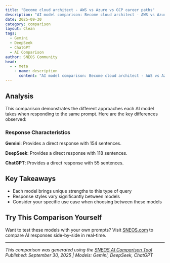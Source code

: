 ```yaml
---
title: "Become cloud architect - AWS vs Azure vs GCP career paths"
description: "AI model comparison: Become cloud architect - AWS vs Azure vs GCP career paths..."
date: 2025-09-30
category: comparison
layout: Clean
tags:
  - Gemini
  - DeepSeek
  - ChatGPT
  - AI Comparison
author: SNEOS Community
head:
  - - meta
    - name: description
      content: "AI model comparison: Become cloud architect - AWS vs Azure vs GCP career paths..."
---
```


<ChatComparison
  title="Become cloud architect - AWS vs Azure vs GCP career paths"
  prompt="Become cloud architect - AWS vs Azure vs GCP career paths"
  :responses='{"Gemini": "Okay, let\u0027s break down the career paths for a Cloud Architect with a focus on AWS, Azure, and GCP. I\u0027ll cover the pros and cons of each, what to learn, typical career progression, and salary expectations.\n\n**Understanding the Role of a Cloud Architect**\n\nFirst, it\u0027s important to define what a Cloud Architect *does*. They are responsible for designing, planning, and implementing cloud computing strategies. This includes:\n\n* **Solution Design:** Creating detailed architectures that meet business requirements (scalability, performance, security, cost-effectiveness).\n* **Cloud Platform Selection:** Recommending and selecting the most appropriate cloud platform (AWS, Azure, GCP, or a hybrid approach) based on the organization\u0027s needs.\n* **Infrastructure as Code (IaC):** Automating the provisioning and management of cloud resources using tools like Terraform, CloudFormation, Azure Resource Manager, or Deployment Manager.\n* **Security Architecture:** Designing and implementing security controls within the cloud environment.\n* **Cost Optimization:** Finding ways to reduce cloud spending without sacrificing performance or availability.\n* **Migration Planning:** Developing strategies for migrating applications and data to the cloud.\n* **Governance \u0026 Compliance:** Ensuring the cloud environment adheres to relevant industry regulations (HIPAA, GDPR, PCI DSS, etc.).\n* **Collaboration:** Working closely with developers, operations, security, and business stakeholders.\n\n**General Requirements for a Cloud Architect Role:**\n\n* **Strong Technical Foundation:** Understanding of networking, servers, storage, databases, operating systems (Linux/Windows), and virtualization.\n* **Cloud Platform Expertise:** Deep knowledge of at least one major cloud platform (AWS, Azure, or GCP).\n* **Architecture \u0026 Design Skills:** Ability to design scalable, secure, and cost-effective cloud solutions.\n* **DevOps Principles:** Familiarity with CI/CD, Infrastructure as Code, and automation.\n* **Communication Skills:** Ability to explain complex technical concepts to both technical and non-technical audiences.\n* **Problem-Solving Skills:** Analytical and critical thinking skills to diagnose and resolve issues.\n* **Experience:** Typically, 5\u002B years of experience in IT, with experience in cloud computing.\n\n**1. AWS (Amazon Web Services) Cloud Architect**\n\n* **Market Share:** AWS is currently the market leader in cloud computing. This means there are a LOT of job opportunities.\n* **Pros:**\n * **Largest Ecosystem:** AWS has the most mature and extensive set of services, offering more options for specific use cases.\n * **Broad Adoption:** Due to its popularity, many companies are already using AWS, making it easier to find relevant roles.\n * **Mature Tooling \u0026 Community:** A large community provides ample documentation, tutorials, and support.\n * **Strong Training \u0026 Certification:** AWS offers a well-defined certification path, which is highly valued by employers.\n * **Wide Variety of Roles:** From specialized roles like Security Architect or DevOps Architect, to general Solution Architect roles.\n* **Cons:**\n * **Complexity:** The sheer number of services can be overwhelming. Mastering AWS requires significant effort.\n * **Cost Management:** AWS pricing can be complex, and it\u0027s easy to overspend if you\u0027re not careful.\n* **What to Learn:**\n * **Core Services:** EC2 (compute), S3 (storage), VPC (networking), IAM (identity \u0026 access management), RDS (databases).\n * **Serverless:** Lambda, API Gateway, DynamoDB (NoSQL database), SQS (message queue), SNS (notifications).\n * **Containers:** ECS, EKS (Kubernetes), Fargate.\n * **Infrastructure as Code:** CloudFormation, Terraform.\n * **Monitoring \u0026 Logging:** CloudWatch, CloudTrail.\n * **Security:** Security Groups, NACLs, KMS, IAM Roles, AWS Shield, AWS WAF.\n * **Databases:** RDS, DynamoDB, Aurora.\n * **Networking:** VPC, Direct Connect, Route 53, Transit Gateway.\n* **Typical Career Progression:**\n 1. Cloud Engineer/Developer (focus on specific services)\n 2. Associate Cloud Architect (designing smaller solutions)\n 3. Cloud Architect (designing complex, enterprise-level solutions)\n 4. Principal/Lead Cloud Architect (leading architectural strategy for an organization)\n* **Certifications:**\n * **AWS Certified Cloud Practitioner:** Good starting point.\n * **AWS Certified Solutions Architect - Associate:** Highly recommended.\n * **AWS Certified Solutions Architect - Professional:** Demonstrates advanced expertise.\n * **AWS Certified DevOps Engineer - Professional:** For roles focused on DevOps practices.\n * **AWS Certified Security - Specialty:** For roles focused on security.\n * Other Specialty Certifications (e.g., Database, Networking, Machine Learning)\n* **Salary Expectations (US):** Entry-level AWS Cloud Engineer: $90k - $120k. AWS Cloud Architect: $150k - $250k\u002B (depending on experience, location, and company). Lead/Principal Architect: $200k - $300k\u002B.\n\n**2. Azure (Microsoft Azure) Cloud Architect**\n\n* **Market Share:** Azure is the second-largest cloud provider, and it\u0027s growing rapidly, especially within organizations that already use Microsoft products.\n* **Pros:**\n * **Integration with Microsoft Ecosystem:** Seamless integration with Windows Server, .NET, SQL Server, Active Directory, and other Microsoft technologies.\n * **Hybrid Cloud Capabilities:** Azure offers strong support for hybrid cloud deployments (combining on-premises and cloud resources). Azure Arc allows management of resources outside of Azure.\n * **Enterprise Focus:** Azure is often favored by larger enterprises due to its alignment with their existing IT infrastructure.\n * **Strong PaaS Offerings:** Azure has a robust set of Platform-as-a-Service (PaaS) offerings, making it easier to build and deploy applications.\n * **Compliance and Security:** Azure has a strong focus on compliance and security, with many certifications and features tailored to specific industries.\n* **Cons:**\n * **Complexity:** Similar to AWS, Azure has a large number of services, which can be challenging to learn.\n * **Documentation:** While improving, Azure\u0027s documentation can sometimes be less clear than AWS\u0027s.\n * **Cost:** Pricing can be complex, and it\u0027s important to understand the different billing models.\n* **What to Learn:**\n * **Core Services:** Virtual Machines (compute), Azure Storage (storage), Virtual Network (networking), Azure Active Directory (identity), Azure SQL Database (databases).\n * **Serverless:** Azure Functions, Logic Apps, Event Grid.\n * **Containers:** Azure Container Instances (ACI), Azure Kubernetes Service (AKS).\n * **Infrastructure as Code:** Azure Resource Manager (ARM) templates, Terraform.\n * **Monitoring \u0026 Logging:** Azure Monitor, Azure Log Analytics.\n * **Security:** Network Security Groups (NSGs), Azure Security Center, Azure Key Vault, Azure Defender.\n * **Databases:** Azure SQL Database, Cosmos DB (NoSQL).\n * **Networking:** Virtual Network, ExpressRoute, Azure DNS, Load Balancer, Application Gateway.\n* **Typical Career Progression:**\n 1. Azure Cloud Engineer/Developer\n 2. Azure Solutions Architect\n 3. Azure Cloud Architect\n 4. Principal/Lead Azure Architect\n* **Certifications:**\n * **Azure Fundamentals (AZ-900):** Good starting point.\n * **Azure Solutions Architect Expert (AZ-305):** Highly recommended for architects.\n * **Azure Administrator Associate (AZ-104):** Useful for understanding infrastructure management.\n * **Azure Security Engineer Associate (AZ-500):** For security-focused roles.\n * Other Specialty Certifications (e.g., DevOps Engineer, Data Engineer, AI Engineer)\n* **Salary Expectations (US):** Entry-level Azure Cloud Engineer: $90k - $120k. Azure Cloud Architect: $150k - $250k\u002B (depending on experience, location, and company). Lead/Principal Architect: $200k - $300k\u002B.\n\n**3. GCP (Google Cloud Platform) Cloud Architect**\n\n* **Market Share:** GCP is the third-largest cloud provider, known for its innovation in areas like data analytics, machine learning, and Kubernetes.\n* **Pros:**\n * **Innovation:** GCP is at the forefront of cloud innovation, particularly in data science, machine learning (TensorFlow), and container orchestration (Kubernetes, which they created).\n * **Data Analytics Prowess:** Strong suite of data analytics tools, including BigQuery, Dataflow, and Dataproc.\n * **Competitive Pricing:** GCP often has competitive pricing, especially for sustained use discounts.\n * **Open Source Friendly:** GCP embraces open-source technologies.\n * **Developer Focus:** GCP is often favored by developers due to its developer-friendly tools and APIs.\n* **Cons:**\n * **Smaller Market Share:** While growing, GCP has a smaller market share than AWS and Azure, which can mean fewer job opportunities in some regions.\n * **Rapid Evolution:** GCP is constantly evolving, so it can be challenging to keep up with the latest services and features.\n * **Maturity:** Some GCP services are not as mature as their AWS or Azure counterparts.\n* **What to Learn:**\n * **Core Services:** Compute Engine (compute), Cloud Storage (storage), Virtual Private Cloud (VPC) (networking), Cloud IAM (identity), Cloud SQL (databases).\n * **Serverless:** Cloud Functions, Cloud Run, App Engine.\n * **Containers:** Google Kubernetes Engine (GKE).\n * **Infrastructure as Code:** Deployment Manager, Terraform.\n * **Monitoring \u0026 Logging:** Cloud Monitoring, Cloud Logging.\n * **Security:** Cloud Identity and Access Management (IAM), Cloud Security Scanner, Cloud Key Management Service (KMS), Cloud Armor.\n * **Databases:** Cloud SQL, Cloud Spanner, Cloud Datastore, Bigtable.\n * **Networking:** VPC, Cloud Interconnect, Cloud DNS, Cloud Load Balancing.\n* **Typical Career Progression:**\n 1. GCP Cloud Engineer/Developer\n 2. GCP Solutions Architect\n 3. GCP Cloud Architect\n 4. Principal/Lead GCP Architect\n* **Certifications:**\n * **Google Cloud Certified - Cloud Digital Leader:** Good starting point.\n * **Google Cloud Certified - Professional Cloud Architect:** Highly recommended for architects.\n * **Google Cloud Certified - Professional Cloud Engineer:** Focuses on infrastructure management.\n * **Google Cloud Certified - Professional Cloud Security Engineer:** For security-focused roles.\n * Other Specialty Certifications (e.g., Data Engineer, Machine Learning Engineer, DevOps Engineer)\n* **Salary Expectations (US):** Entry-level GCP Cloud Engineer: $90k - $120k. GCP Cloud Architect: $150k - $250k\u002B (depending on experience, location, and company). Lead/Principal Architect: $200k - $300k\u002B.\n\n**Choosing the Right Path:**\n\nHere\u0027s a framework to help you decide which path to take:\n\n* **Your Existing Skills:** If you already have experience with Microsoft technologies (Windows Server, .NET, SQL Server), Azure might be a natural fit. If you have a background in open-source technologies and DevOps, GCP might be a good choice. If you just want the most opportunity out there, AWS is likely the best place to start.\n* **Industry Trends:** Consider the industries that are growing in your region and which cloud platforms they are adopting. For example, if you\u0027re in a region with a strong healthcare industry, understanding HIPAA compliance on AWS or Azure might be valuable.\n* **Company Focus:** Research companies you\u0027d like to work for and see which cloud platforms they use.\n* **Personal Interest:** Ultimately, choose the platform that excites you the most. Learning will be more enjoyable if you\u0027re genuinely interested in the technology. Try the free tiers of each provider to see what you like best.\n* **Long-Term Goals:** Think about where you want to be in 5-10 years. Do you want to specialize in a specific area like data analytics or security? That might influence your choice.\n\n**General Tips for Becoming a Cloud Architect:**\n\n* **Hands-on Experience is Crucial:** Don\u0027t just read about cloud services. Get your hands dirty by building and deploying applications in the cloud. Use the free tiers and experiment.\n* **Contribute to Open Source:** Contributing to open-source projects related to cloud computing can be a great way to learn and demonstrate your skills.\n* **Network with Other Professionals:** Attend cloud conferences, meetups, and online communities to connect with other cloud architects and learn from their experiences.\n* **Build a Portfolio:** Showcase your cloud projects on GitHub or a personal website.\n* **Stay Up-to-Date:** The cloud landscape is constantly changing, so it\u0027s important to stay up-to-date with the latest trends and technologies. Follow industry blogs, attend webinars, and read white papers.\n* **Focus on Fundamentals:** Even with the rapid changes, a solid understanding of networking, security, operating systems, and databases will always be valuable.\n\n**Hybrid Cloud and Multi-Cloud:**\n\nIt\u0027s worth noting that many organizations are adopting a hybrid cloud or multi-cloud strategy. Hybrid cloud involves using a combination of on-premises and cloud resources, while multi-cloud involves using multiple cloud providers. As a Cloud Architect, you may need to design solutions that span multiple environments. This is becoming increasingly important and can make you more valuable to employers.\n\n**Key Skills for Hybrid/Multi-Cloud:**\n\n* **Terraform:** A popular tool for managing infrastructure across multiple cloud providers.\n* **Kubernetes:** Can be used to orchestrate containers across different clouds.\n* **Networking Expertise:** Understanding how to connect different cloud environments and on-premises networks.\n* **Security Expertise:** Implementing consistent security policies across all environments.\n* **Monitoring \u0026 Logging:** Centralized monitoring and logging across different clouds.\n* **Understanding different cloud pricing models:** Essential to optimizing costs in multi-cloud environments.\n\n**In Summary:**\n\n* **AWS:** Best for broad job opportunities, mature ecosystem, and a wide range of services.\n* **Azure:** Best for organizations that heavily use Microsoft products and require hybrid cloud capabilities.\n* **GCP:** Best for organizations that prioritize innovation, data analytics, and open-source technologies.\n\nNo matter which path you choose, remember to focus on hands-on experience, continuous learning, and building a strong portfolio. Good luck!\n", "DeepSeek": "Of course. Let\u0027s break down the career path to becoming a cloud architect, comparing the three major platforms: AWS, Azure, and GCP.\n\nThis guide will cover the market landscape, core skills, certification paths, and strategic advice to help you choose and succeed.\n\n### The Big Picture: AWS vs. Azure vs. GCP\n\nFirst, understand that **becoming a Cloud Architect is less about vendor loyalty and more about mastering core concepts.** A great architect can design a solution and then learn the specific tools to implement it on any platform.\n\nHowever, market dynamics matter for your career.\n\n| Feature | **AWS (Amazon Web Services)** | **Azure (Microsoft)** | **GCP (Google Cloud Platform)** |\n| :--- | :--- | :--- | :--- |\n| **Market Share** | **Leader** (~33%). The established, mature pioneer. | **Strong #2** (~22%). Rapidly gaining, especially in enterprises. | **Strong #3** (~11%). A strong contender, leader in specific tech. |\n| **Key Strength** | Breadth \u0026 Depth of Services, Enterprise Maturity, Global Reach. | Enterprise Integration (Active Directory, Windows Server), Hybrid Cloud. | Data Analytics \u0026 AI/ML, Kubernetes (GKE), Open Source, Pricing Model. |\n| **Typical Clientele** | Startups, Enterprises, Public Sector. A vast, diverse customer base. | Large Enterprises, Microsoft Shops (90% of Fortune 500 use Azure). | Tech-forward Companies, Data-Intensive Industries, Startups. |\n| **Career Catalyst** | Highest number of job postings. The \u0022default\u0022 cloud for many. | Huge demand due to enterprise cloud migration. | High value for niche, high-tech roles (AI/ML, Data Engineering). |\n\n---\n\n### The Universal Cloud Architect Skill Set\n\nRegardless of the platform, you must be strong in these areas:\n\n1. **Core Cloud Concepts:** IaaS, PaaS, SaaS, CAPEX vs OPEX, Elasticity, Scalability, Fault Tolerance.\n2. **Networking:** VPC/VNet, Subnets, CIDR, Routing, Firewalls, Load Balancers, VPN, Direct Connect/Express Route/Cloud Interconnect.\n3. **Security \u0026 Identity:** Shared Responsibility Model, Identity and Access Management (IAM), Security Groups/NSGs, Encryption (at rest \u0026 in transit), Compliance.\n4. **Compute:** Virtual Machines, Containerization (Docker, Kubernetes), Serverless (Lambda/Functions/Cloud Functions).\n5. **Storage:** Object, Block, and File Storage. Data lifecycle management.\n6. **Databases:** Relational (SQL) vs. Non-Relational (NoSQL). Managed database services.\n7. **Architecting for the Cloud:** Well-Architected Frameworks (each vendor has one), Cost Optimization, High Availability \u0026 Disaster Recovery strategies.\n8. **DevOps \u0026 Automation:** Infrastructure as Code (Terraform - **multi-cloud** - or CloudFormation/ARM/Bicep), CI/CD pipelines.\n\n---\n\n### Platform-Specific Certification Paths\n\nCertifications are the currency of the cloud world. They validate your knowledge and get you past HR filters.\n\n#### \uD83D\uDFE0 AWS Path\n\nThe path is very structured and mature.\n\n* **Foundational:** AWS Certified Cloud Practitioner (optional but good for beginners).\n* **Associate Level (Get one or both before Architect):**\n * **Solutions Architect Associate (SAA-C03):** **This is your primary target first.** It covers core architecting skills.\n * SysOps Administrator Associate (Good for operational knowledge).\n* **Professional Level (The Gold Standard):**\n * **Solutions Architect Professional (SAP-C02):** The ultimate AWS architect credential. Deep, complex, and highly respected.\n\n**Key AWS Services to Master:** EC2, S3, VPC, IAM, RDS, Lambda, CloudFront, SQS/SNS, CloudFormation, Well-Architected Framework.\n\n#### \uD83D\uDD35 Azure Path\n\nMicrosoft\u0027s path is more role-based and integrates well with their other technologies.\n\n* **Fundamental:** Azure Fundamentals (AZ-900) - Great for beginners.\n* **Associate Level:**\n * **Azure Administrator Associate (AZ-104):** Highly recommended to understand how Azure is managed before architecting.\n * **Azure Solutions Architect Expert (AZ-305):** **This is your primary target.** To earn it, you must first pass AZ-104 (Admin). This path ensures architects have practical admin knowledge.\n\n**Key Azure Services to Master:** Virtual Machines, Storage Accounts, Azure AD, Virtual Network, App Services, Azure SQL, Azure Kubernetes Service (AKS), ARM Templates/Bicep, Azure Well-Architected Framework.\n\n#### \uD83D\uDFE2 GCP Path\n\nGoogle\u0027s path is more streamlined and focuses on their strengths.\n\n* **Fundamental:** Cloud Digital Leader (optional).\n* **Associate Level:** **Cloud Engineer** - Not a direct architect cert, but it\u0027s the foundational hands-on cert.\n* **Professional Level:**\n * **Cloud Architect (PCA):** **This is your primary target.** It\u0027s a professional-level cert directly focused on architecture.\n\n**Key GCP Services to Master:** Compute Engine, Cloud Storage, VPC, IAM, Cloud SQL, BigQuery, Google Kubernetes Engine (GKE), Cloud Functions, Terraform.\n\n---\n\n### Strategic Career Advice\n\n#### How to Choose Your Path\n\n1. **Look at Your Local Job Market:** Go to LinkedIn, Indeed, etc. Search for \u0022Cloud Architect\u0022 and filter by your city/region. Which platform has the most listings? This is the most practical approach.\n2. **Consider Your Background:**\n * **Windows/.NET/System Admin Background?** Azure will feel very natural.\n * **Linux/Open Source/Startup Background?** AWS is a perfect fit.\n * **Data Scientist/Engineer, DevOps, or Kubernetes Fan?** GCP is incredibly strong here.\n3. **Don\u0027t Overthink It - Start with One:** You cannot learn all three at once. Pick one (AWS is the safest bet due to market share) and go deep. The concepts are transferable.\n\n#### Your Action Plan to Become a Cloud Architect\n\n1. **Get Foundational Knowledge:** Take an introductory cloud course on Coursera, A Cloud Guru, or Udemy. Understand the core concepts.\n2. **Pick Your First Platform \u0026 Certification:** Based on the advice above, choose one. **I recommend starting with the AWS Solutions Architect Associate (SAA-C03) or the Azure Administrator (AZ-104) -\u003E Architect (AZ-305) path.**\n3. **Hands-On, Hands-On, Hands-On!**\n * Create a free tier account on your chosen platform.\n * Follow tutorials to build a 3-tier web application (Web, App, Database tiers).\n * Break things, then fix them. This is how you learn.\n4. **Get Certified:** Study for and pass your first associate-level certification. This proves your foundational knowledge.\n5. **Gain Experience:** Get a cloud-related job\u2014Cloud Support, SysOps, DevOps Engineer, etc. You don\u0027t start as an architect; you work your way up.\n6. **Go Professional \u0026 Specialize:** Aim for the professional-level architect cert. Consider specializing in Security, Networking, or Data to stand out.\n7. **Think Multi-Cloud:** Once you are an expert in one, start learning a second. The most valuable architects understand multi-cloud and hybrid strategies. **Terraform is your best friend here.**\n\n### Final Verdict\n\n* **AWS:** The market leader. The safest, most versatile choice with the most opportunities. **Recommended for most people starting out.**\n* **Azure:** The enterprise challenger. The best choice if you are in a Microsoft-heavy environment or see many large enterprise roles in your area.\n* **GCP:** The technology innovator. An excellent choice for those targeting data-driven, cutting-edge tech roles or who simply prefer Google\u0027s philosophy and pricing.\n\n**Your journey is a marathon, not a sprint.** Start with one platform, build a solid foundation, get hands-on, and the architect role will be a natural progression of your skills and experience. Good luck", "ChatGPT": "Choosing a career path as a cloud architect involves comparing the major cloud platforms: AWS, Azure, and Google Cloud Platform (GCP). Here\u2019s a breakdown of each in terms of career opportunities, learning curve, market demand, and ecosystem:\n\n### 1. **Amazon Web Services (AWS)**\n\n**Market Position:** \n- AWS is the largest and most widely adopted cloud platform globally, with a significant market share. \n- Many enterprises and startups rely heavily on AWS services.\n\n**Career Opportunities:** \n- High demand for AWS Cloud Architects, Solutions Architects, DevOps Engineers, and Cloud Engineers. \n- AWS certifications (e.g., AWS Certified Solutions Architect \u2013 Associate/Professional) are highly respected and often required. \n- Plenty of job postings globally.\n\n**Learning Curve \u0026 Ecosystem:** \n- Extensive and mature ecosystem with a rich set of services (compute, storage, AI/ML, IoT, etc.). \n- Large community support, abundant training resources, tutorials, and third-party tools. \n- Constantly evolving with frequent new services and features.\n\n**Salary:** \n- Generally competitive, often high due to demand and dominance in the cloud market.\n\n---\n\n### 2. **Microsoft Azure**\n\n**Market Position:** \n- Second-largest cloud provider, strong in enterprises, especially those already invested in Microsoft technologies (Office 365, Windows Server, Active Directory, SQL Server). \n- Significant adoption in hybrid cloud environments.\n\n**Career Opportunities:** \n- Growing demand for Azure Cloud Architects, especially in organizations using Microsoft products. \n- Azure certifications (e.g., Microsoft Certified: Azure Solutions Architect Expert) are valuable. \n- Increasing number of job opportunities, especially in industries tied closely to Microsoft ecosystems.\n\n**Learning Curve \u0026 Ecosystem:** \n- Well-integrated with Microsoft software and tools, making it the preferred choice for businesses relying on Microsoft stack. \n- Good documentation, training paths, and community support. \n- Strong presence in hybrid and on-premises to cloud transition businesses.\n\n**Salary:** \n- Competitive and on par with AWS in many markets, especially where Microsoft is prevalent.\n\n---\n\n### 3. **Google Cloud Platform (GCP)**\n\n**Market Position:** \n- Smaller market share compared to AWS and Azure but growing rapidly. \n- Strong in data analytics, machine learning, and containers (Kubernetes originated at Google).\n\n**Career Opportunities:** \n- Demand for GCP Cloud Architects growing, especially in data-driven and tech-forward companies. \n- GCP certifications (e.g., Professional Cloud Architect) are gaining recognition but may have fewer job postings compared to AWS/Azure. \n- Considered cutting-edge in AI and ML.\n\n**Learning Curve \u0026 Ecosystem:** \n- Focus on open-source technologies and developer-friendly tools. \n- Excellent for big data, analytics, and container orchestration. \n- Smaller community but active and growing.\n\n**Salary:** \n- Competitive, sometimes slightly lower than AWS/Azure, but improving as platform adoption increases.\n\n---\n\n### Recommendation for Your Career\n\n- **If your goal is broad job availability and industry dominance:** Start with **AWS**. It offers the largest ecosystem and the most diverse career options.\n- **If you come from or want to work with Microsoft-heavy environments:** **Azure** is the best fit, especially if you want to leverage existing Microsoft expertise.\n- **If you are passionate about AI, ML, data analytics, or Kubernetes:** **GCP** is an excellent choice and a forward-looking platform.\n\n---\n\n### General Tips to Become a Cloud Architect:\n\n1. **Build a strong foundation:** Learn networking, security, databases, DevOps, and basic programming/scripting. \n2. **Choose one cloud platform to start:** Focus deeply on one platform initially to gain expertise and certification. \n3. **Get certified:** Certifications validate your skills and are widely recognized by employers. \n4. **Gain practical experience:** Work on projects, labs, or internships that involve cloud architecture design. \n5. **Understand the multi-cloud ecosystem:** Many companies use multiple clouds; having cross-platform knowledge adds value. \n6. **Stay updated:** Cloud technologies evolve fast; continuous learning is essential.\n\n---\n\nIf you want, I can help you with specific learning resources or certification paths for any of these platforms!"}' 
  published-date="16:05"
/>

## Analysis

This comparison demonstrates the different approaches each AI model takes when responding to the same prompt. Here are the key differences observed:

### Response Characteristics

**Gemini**: Provides a direct response with 154 sentences. 

**DeepSeek**: Provides a direct response with 118 sentences. 

**ChatGPT**: Provides a direct response with 55 sentences. 

## Key Takeaways

- Each model brings unique strengths to this type of query
- Response styles vary significantly between models
- Consider your specific use case when choosing between these models

## Try This Comparison Yourself

Want to test these models with your own prompts? Visit [SNEOS.com](https://sneos.com) to compare AI responses side-by-side in real-time.

---

*This comparison was generated using the [SNEOS AI Comparison Tool](https://sneos.com)*
*Published: September 30, 2025 | Models: Gemini, DeepSeek, ChatGPT*
